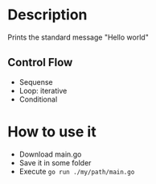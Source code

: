 # Description

Prints the standard message "Hello world"

## Control Flow

* Sequense
* Loop: iterative
* Conditional

# How to use it

* Download main.go
* Save it in some folder
* Execute `go run ./my/path/main.go`